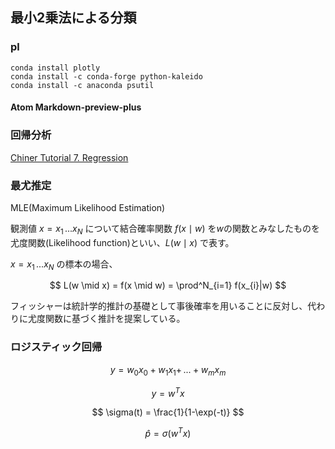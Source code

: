 <script type="text/javascript" async src="https://cdnjs.cloudflare.com/ajax/libs/mathjax/2.7.7/MathJax.js?config=TeX-MML-AM_CHTML">
</script>
<script type="text/x-mathjax-config">
 MathJax.Hub.Config({
 tex2jax: {
 inlineMath: [['$', '$'] ],
 displayMath: [ ['$$','$$'], ["\\[","\\]"] ]
 }
 });
</script>

## 最小2乗法による分類

<!-- ありえない事態が起こったなら疑うべきは２つだけだ
前提条件が間違っているか、それともあんたの頭がいかれちまったか
狡噛慎也 -->


### pl

```shell
conda install plotly
conda install -c conda-forge python-kaleido
conda install -c anaconda psutil
```

#### Atom Markdown-preview-plus

### 回帰分析

[Chiner Tutorial 7. Regression](https://tutorials.chainer.org/ja/07_Regression_Analysis.html)

### 最尤推定

MLE(Maximum Likelihood Estimation)

観測値 $x = x_{1}\,...x_{N}$ について結合確率関数 $f(x \mid w)$ を$w$の関数とみなしたものを尤度関数(Likelihood function)といい、$L(w \mid x)$ で表す。

$x = x_{1}\,...x_{N}$ の標本の場合、

$$ L(w \mid x) = f(x \mid w) = \prod^N_{i=1} f(x_{i}|w) $$

フィッシャーは統計学的推計の基礎として事後確率を用いることに反対し、代わりに尤度関数に基づく推計を提案している。




### ロジスティック回帰

$$ y = w_{0}x_{0} + w_{1}x_{1} +\, ... + w_{m}x_{m} $$

$$ y = w^{T}x $$

$$ \sigma(t) = \frac{1}{1-\exp(-t)} $$

$$ \hat{p} = \sigma(w^{T}x) $$
